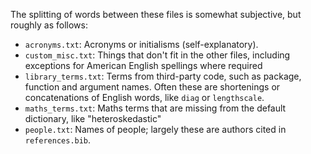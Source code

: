 The splitting of words between these files is somewhat subjective, but roughly as follows:

 - `acronyms.txt`: Acronyms or initialisms (self-explanatory).
 - `custom_misc.txt`: Things that don't fit in the other files, including exceptions for American English spellings where required
 - `library_terms.txt`: Terms from third-party code, such as package, function and argument names. Often these are shortenings or concatenations of English words, like `diag` or `lengthscale`.
 - `maths_terms.txt`: Maths terms that are missing from the default dictionary, like "heteroskedastic"
 - `people.txt`: Names of people; largely these are authors cited in `references.bib`.

